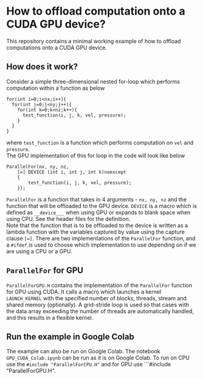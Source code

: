 # How to offload computation onto a CUDA GPU device?

This repository contains a minimal working example of how to offload 
computations onto a CUDA GPU device.

## How does it work? 
Consider a simple three-dimensional nested for-loop which performs computation within a function as below      
```
for(int i=0;i<nx;i++){
  for(int j=0;j<ny;j++){
    for(int k=0;k<nz;k++){
      test_function(i, j, k, vel, pressure);
    }
  }
}
```
where ```test_function``` is a function which performs computation on ```vel``` and ```pressure```.  
The GPU implementation of this for loop in the code will look like below  
```
ParallelFor(nx, ny, nz,
	[=] DEVICE (int i, int j, int k)noexcept
	{
		test_function(i, j, k, vel, pressure);
	});
```
```ParallelFor``` is a function that takes in 4 arguments - ```nx, ny, nz``` and the function that will be offloaded 
to the GPU device. ```DEVICE``` is a macro which is defined as ```__device___``` when using GPU or expands to blank space 
when using CPU. See the header files for the definition.  
Note that the function that is to be offloaded to the device is written as a lambda function with the variables 
captured by value using the capture clause ```[=]```. There are two implementations of the ```ParallelFor``` function, 
and a ```#ifdef``` is used to choose which implementation to use depending on if we are using a CPU or a GPU. 

## ```ParallelFor``` for GPU
```ParallelForGPU.H``` contains the implementation of the ```ParallelFor``` function for GPU using CUDA. It calls a macro 
which launches a kernel ```LAUNCH_KERNEL``` with the specified number of blocks, threads, stream and shared memory (optionally). 
A grid-stride loop is used so that cases with the data array exceeding the number of threads are automatically handled, and this 
results in a flexible kernel. 
 
## Run the example in Google Colab  
The example can also be run on Google Colab. The notebook ```GPU_CUDA_Colab.ipynb``` can be run as it is on Google Colab. 
To run on CPU use the ```#include "ParallelForCPU.H"``` and for GPU use ```#include "ParallelForGPU.H".
